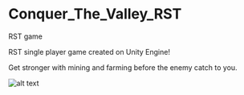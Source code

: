 # Conquer_The_Valley_RST
RST game

RST single player game created on Unity Engine!

Get stronger with mining and farming before the enemy catch to you.

![alt text](https://github.com/[username]/[reponame]/blob/[branch]/image.jpg?raw=true)

